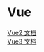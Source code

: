# Vue

[Vue2 文档](https://v2.cn.vuejs.org/)<br/>
[Vue3 文档](https://cn.vuejs.org/)

<!-- @include:./reactive/index.md -->
<!-- @include:./Data/index.md -->
<!-- @include:./Data/fun.md -->
<!-- @include:./trap/index.md -->
<!-- @include:./V3/index.md -->
<!-- @include:./Plugin/index.md -->
